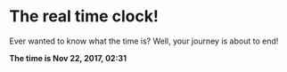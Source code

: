 # The real time clock!

Ever wanted to know what the time is? Well, your journey is about to end!

**The time is Nov 22, 2017, 02:31**